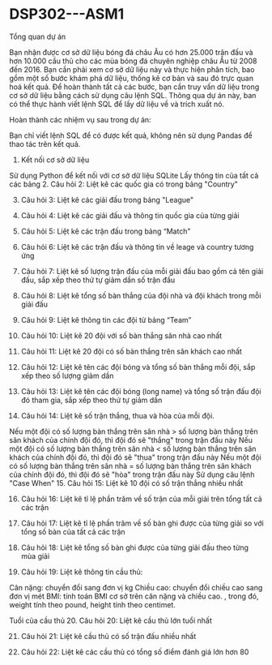 # DSP302---ASM1
Tổng quan dự án

Bạn nhận được cơ sở dữ liệu bóng đá châu Âu có hơn 25.000 trận đấu và hơn 10.000 cầu thủ cho các mùa bóng đá chuyên nghiệp châu Âu từ 2008 đến 2016. Bạn cần phải xem cơ sở dữ liệu này và thực hiện phân tích, bao gồm một số bước khám phá dữ liệu, thống kê cơ bản và sau đó trực quan hoá kết quả. Để hoàn thành tất cả các bước, bạn cần truy vấn dữ liệu trong cơ sở dữ liệu bằng cách sử dụng câu lệnh SQL. Thông qua dự án này, ban có thể thực hành viết lệnh SQL để lấy dữ liệu về và trích xuất nó.

Hoàn thành các nhiệm vụ sau trong dự án:

Bạn chỉ viết lệnh SQL để có được kết quả, không nên sử dụng Pandas để thao tác trên kết quả.

1. Kết nối cơ sở dữ liệu

Sử dụng Python để kết nối với cơ sở dữ liệu SQLite
Lấy thông tin của tất cả các bảng
2. Câu hỏi 2: Liệt kê các quốc gia có trong bảng "Country"

3. Câu hỏi 3: Liệt kê các giải đấu trong bảng "League"

4. Câu hỏi 4: Liệt kê các giải đấu và thông tin quốc gia của từng giải

5. Câu hỏi 5: Liệt kê các trận đấu trong bảng  “Match”

6. Câu hỏi 6: Liệt kê các trận đấu và thông tin về leage và country tương ứng

7. Câu hỏi 7: Liệt kê số lượng trận đấu của mỗi giải đấu bao gồm cả tên giải đấu, sắp xếp theo thứ tự giảm dần số trận đấu

8. Câu hỏi 8: Liệt kê tổng số bàn thắng của đội nhà và đội khách trong mỗi giải đấu

9. Câu hỏi 9: Liệt kê thông tin các đội từ bảng “Team”

10. Câu hỏi 10: Liệt kê 20 đội với số bàn thắng sân nhà cao nhất

11. Câu hỏi 11: Liệt kê 20 đội có số bàn thắng trên sân khách cao nhất

12. Câu hỏi 12: Liệt kê tên các đội bóng và tổng số bàn thắng mỗi đội, sắp xếp theo số lượng giảm dần

13. Câu hỏi 13: Liệt kê tên các đội bóng (long name) và tổng số trận đấu đội đó tham gia, sắp xếp theo thứ tự giảm dần

14. Câu hỏi 14: Liệt kê số trận thắng, thua và hòa của mỗi đội.

Nếu một đội có số lượng bàn thắng trên sân nhà > số lượng bàn thắng trên sân khách của chính đội đó, thì đội đó sẽ "thắng" trong trận đấu này
Nếu một đội có số lượng bàn thắng trên sân nhà < số lượng bàn thắng trên sân khách của chính đội đó, thì đội đó sẽ "thua" trong trận đấu này
Nếu một đội có số lượng bàn thắng trên sân nhà = số lượng bàn thắng trên sân khách của chính đội đó, thì đội đó sẽ "hòa" trong trận đấu này
Sử dụng câu lệnh "Case When"
15. Câu hỏi 15: Liệt kê 10 đội có số trận thắng nhiều nhất

16. Câu hỏi 16: Liệt kê tỉ lệ phần trăm về số trận của mỗi giải trên tổng tất cả các trận

17. Câu hỏi 17: Liệt kê tỉ lệ phần trăm về số bàn ghi được của từng giải so với tổng số bàn của tất cả các trận

18. Câu hỏi 18: Liệt kê tổng số bàn ghi được của từng giải đấu theo từng mùa giải

19. Câu hỏi 19: Liệt kê thông tin cầu thủ:

Cân nặng: chuyển đổi sang đơn vị kg
Chiều cao: chuyển đổi chiều cao sang đơn vị mét
BMI: tính toán BMI cơ sở trên cân nặng và chiều cao.
                 , trong đó, weight tính theo pound, height tính theo centimet.

Tuổi của cầu thủ
20. Câu hỏi 20: Liệt kê cầu thủ lớn tuổi nhất

21. Câu hỏi 21: Liệt kê cầu thủ có số trận đấu nhiều nhất

22. Câu hỏi 22: Liệt kê các cầu thủ có tổng số điểm đánh giá lớn hơn 80
